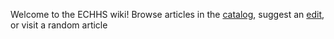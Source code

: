 Welcome to the ECHHS wiki! Browse articles in the [catalog](catalog), suggest an [edit](), or visit a random article